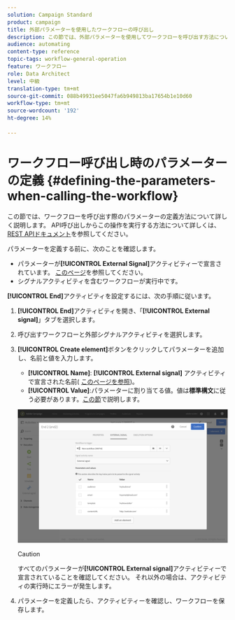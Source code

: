 ```yaml
---
solution: Campaign Standard
product: campaign
title: 外部パラメーターを使用したワークフローの呼び出し
description: この節では、外部パラメーターを使用してワークフローを呼び出す方法について詳しく説明します。
audience: automating
content-type: reference
topic-tags: workflow-general-operation
feature: ワークフロー
role: Data Architect
level: 中級
translation-type: tm+mt
source-git-commit: 088b49931ee5047fa6b949813ba17654b1e10d60
workflow-type: tm+mt
source-wordcount: '192'
ht-degree: 14%

---
```



# ワークフロー呼び出し時のパラメーターの定義 {#defining-the-parameters-when-calling-the-workflow}

この節では、ワークフローを呼び出す際のパラメーターの定義方法について詳しく説明します。 API呼び出しからこの操作を実行する方法について詳しくは、[REST APIドキュメント](../../api/using/triggering-a-signal-activity.md)を参照してください。

パラメーターを定義する前に、次のことを確認します。

* パラメーターが&#x200B;**[!UICONTROL External Signal]**&#x200B;アクティビティーで宣言されています。 [このページ](../../automating/using/declaring-parameters-external-signal.md)を参照してください。
* シグナルアクティビティを含むワークフローが実行中です。

**[!UICONTROL End]**&#x200B;アクティビティを設定するには、次の手順に従います。

1. **[!UICONTROL End]**&#x200B;アクティビティを開き、「**[!UICONTROL External signal]**」タブを選択します。
1. 呼び出すワークフローと外部シグナルアクティビティを選択します。
1. **[!UICONTROL Create element]**&#x200B;ボタンをクリックしてパラメーターを追加し、名前と値を入力します。

   * **[!UICONTROL Name]**: **[!UICONTROL External signal]** アクティビティで宣言された名前( [このページを参照](../../automating/using/declaring-parameters-external-signal.md))。
   * **[!UICONTROL Value]**:パラメーターに割り当てる値。値は&#x200B;**標準構文**&#x200B;に従う必要があります。[この節](../../automating/using/advanced-expression-editing.md#standard-syntax)で説明します。

   ![](assets/extsignal_definingparameters_2.png)

   >[!CAUTION]
   >
   >すべてのパラメーターが&#x200B;**[!UICONTROL External signal]**&#x200B;アクティビティーで宣言されていることを確認してください。 それ以外の場合は、アクティビティの実行時にエラーが発生します。

1. パラメーターを定義したら、アクティビティーを確認し、ワークフローを保存します。

